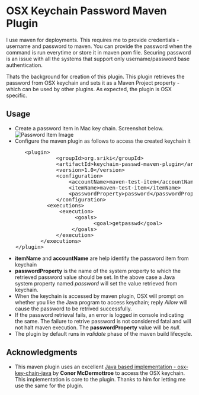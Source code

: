OSX Keychain Password Maven Plugin
==============================

I use maven for deployments. This requires me to provide credentials - username and password to maven. You can provide the password when the command is run everytime or store it in maven pom file. Securing password is an issue with all the systems that support only username/password base authentication.

Thats the background for creation of this plugin. This plugin retrieves the password from OSX keychain and sets it as a Maven Project property - which can be used by other plugins. As expected, the plugin is OSX specific.

Usage
---------
* Create a password item in Mac key chain. Screenshot below.
![Password Item Image](https://raw.github.com/sriki77/keychain-passwd-maven-plugin/master/passwd_key.png)
* Configure the maven plugin as follows to access the created keychain it

<pre>
      &lt;plugin&gt;
                &lt;groupId&gt;org.sriki&lt;/groupId&gt;
                &lt;artifactId&gt;keychain-passwd-maven-plugin&lt;/artifactId&gt;
                &lt;version&gt;1.0&lt;/version&gt;
                &lt;configuration&gt;
                    &lt;accountName&gt;maven-test-item&lt;/accountName&gt;
                    &lt;itemName&gt;maven-test-item&lt;/itemName&gt;
                    &lt;passwordProperty&gt;password&lt;/passwordProperty&gt;
                &lt;/configuration&gt;
             &lt;executions&gt;
                 &lt;execution&gt;
                      &lt;goals&gt;
                            &lt;goal&gt;getpasswd&lt;/goal&gt;
                     &lt;/goals&gt;
                &lt;/execution&gt;
           &lt;/executions&gt;
   &lt;/plugin&gt;
</pre> 
* **itemName** and **accountName** are help identify the password item from keychain
* **passwordProperty** is the name of the system property to which the retrieved password value should be set. In the above case a Java system property named *password* will set the value retrieved from keychain.
* When the keychain is accessed by maven plugin, OSX will prompt on whether you like the Java program to access keychain; reply *Allow* will cause the password to be retrived successfully.
* If the password retrieval fails, an error is logged in console indicating the same. The failure to retrive password is not considered fatal and will not halt maven execution. The **passwordProperty** value will be *null*.
* The plugin by default runs in *validate* phase of the maven build lifecycle.

Acknowledgments
-------------------------
* This maven plugin uses an excellent [Java based implementation - osx-key-chain-java](https://github.com/conormcd/osx-keychain-java)  by **Conor McDermottroe** to access the OSX keychain. This implementation is core to the plugin. Thanks to him for letting me use the same for the plugin.

